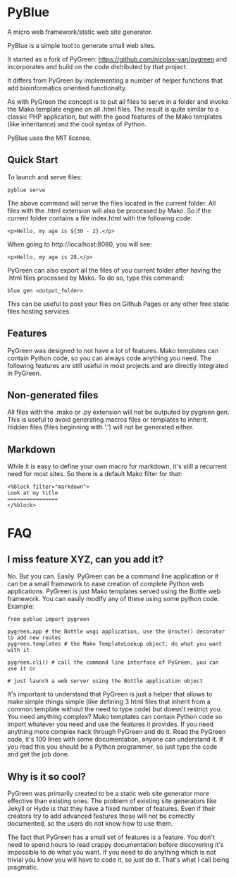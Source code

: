 PyBlue
=======

A micro web framework/static web site generator.

PyBlue is a simple tool to generate small web sites.

It started as a fork of PyGreen: https://github.com/nicolas-van/pygreen and incorporates
and build on the code distributed by that project.


It differs from PyGreen by implementing a number of helper functions
that add bioinformatics orientied functionalty.

As with PyGreen the concept is to put all files to serve in a folder and invoke the Mako template engine
on all .html files. The result is quite similar to a classic PHP application, but with the
good features of the Mako templates (like inheritance) and the cool syntax of Python.

PyBlue uses the MIT license.

Quick Start
-----------

To launch and serve files:

    pyblue serve

The above command will serve the files located in the current folder.
All files with the .html extension will also be processed by Mako. So if the current
folder contains a file index.html with the following code:

    <p>Hello, my age is ${30 - 2}.</p>

When going to http://localhost:8080, you will see:

    <p>Hello, my age is 28.</p>

PyGreen can also export all the files of you current folder after having the .html files processed by Mako. To do so, type this command:

    blue gen <output_folder>

This can be useful to post your files on Github Pages or any other free static files hosting services.

Features
--------

PyGreen was designed to not have a lot of features. Mako templates can contain Python code, so you can always
code anything you need. The following features are still useful in most projects and are directly integrated in PyGreen.

Non-generated files
-------------------

All files with the .mako or .py extension will not be outputed by pygreen gen.
This is useful to avoid generating macros files or templates to inherit.
Hidden files (files beginning with '.') will not be generated either.

Markdown
--------

While it is easy to define your own macro for markdown, it's still a recurrent need for most sites.
So there is a default Mako filter for that:

    <%block filter="markdown">
    Look at my title
    ================
    </%block>


FAQ
===

I miss feature XYZ, can you add it?
-----------------------------------

No. But you can. Easily. PyGreen can be a command line application or it can be a small framework to ease creation of complete Python web applications. PyGreen is just Mako templates served using the Bottle web framework. You can easily modify any of these using some python code. Example:

    from pyblue import pygreen

    pygreen.app # the Bottle wsgi application, use the @route() decorator to add new routes
    pygreen.templates # the Mako TemplateLookup object, do what you want with it

    pygreen.cli() # call the command line interface of PyGreen, you can use it or

    # just launch a web server using the Bottle application object

It's important to understand that PyGreen is just a helper that allows to make simple things simple (like defining 3 html files that inherit from a common template without the need to type code) but doesn't restrict you. You need anything complex? Mako templates can contain Python code so import whatever you need and use the features it provides. If you need anything more complex hack through PyGreen and do it. Read the PyGreen code, it's 100 lines with some documentation, anyone can understand it. If you read this you should be a Python programmer, so just type the code and get the job done.

Why is it so cool?
------------------

PyGreen was primarily created to be a static web site generator more effective than existing ones. The problem of existing site generators like Jekyll or Hyde is that they have a fixed number of features. Even if their creators try to add advanced features those will not be correctly documented, so the users do not know how to use them.

The fact that PyGreen has a small set of features is a feature. You don't need to spend hours to read crappy documentation before discovering it's impossible to do what you want. If you need to do anything which is not trivial you know you will have to code it, so just do it. That's what I call being pragmatic.

